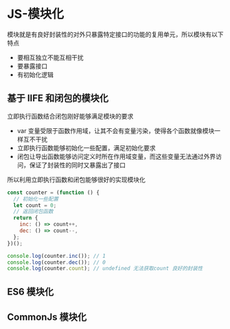# JS-模块化

模块就是有良好封装性的对外只暴露特定接口的功能的复用单元，所以模块有以下特点

- 要相互独立不能互相干扰
- 要暴露接口
- 有初始化逻辑

## 基于 IIFE 和闭包的模块化

立即执行函数结合闭包刚好能够满足模块的要求

- var 变量受限于函数作用域，让其不会有变量污染，使得各个函数就像模块一样互不干扰
- 立即执行函数能够初始化一些配置，满足初始化要求
- 闭包让导出函数能够访问定义时所在作用域变量，而这些变量无法通过外界访问，保证了封装性的同时又暴露出了接口

所以利用立即执行函数和闭包能够很好的实现模块化

```js
const counter = (function () {
  // 初始化一些配置
  let count = 0;
  // 返回闭包函数
  return {
    inc: () => count++,
    dec: () => count--,
  };
})();

console.log(counter.inc()); // 1
console.log(counter.dec()); // 0
console.log(counter.count); // undefined 无法获取count 良好的封装性
```

## ES6 模块化

## CommonJs 模块化
